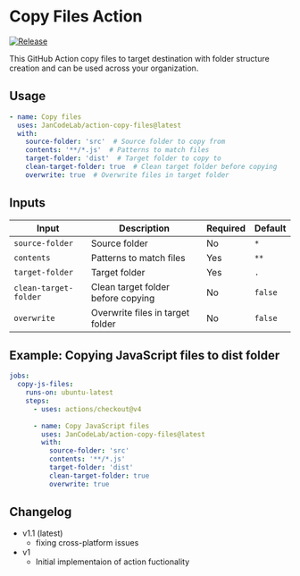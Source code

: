 # Copy Files Action
[![Release](https://github.com/JanCodeLab/action-copy-files/actions/workflows/release.yml/badge.svg)](https://github.com/JanCodeLab/action-copy-files/actions/workflows/release.yml)

This GitHub Action copy files to target destination with folder structure creation and can be used across your organization.

## Usage

```yaml
- name: Copy files
  uses: JanCodeLab/action-copy-files@latest
  with:
    source-folder: 'src'  # Source folder to copy from
    contents: '**/*.js'  # Patterns to match files
    target-folder: 'dist'  # Target folder to copy to
    clean-target-folder: true  # Clean target folder before copying
    overwrite: true  # Overwrite files in target folder
```

## Inputs

| Input | Description | Required | Default |
|-------|-------------|----------|---------|
| `source-folder` | Source folder | No | `*` |
| `contents` | Patterns to match files | Yes | `**` |
| `target-folder` | Target folder | Yes | `.` |
| `clean-target-folder` | Clean target folder before copying | No | `false` |
| `overwrite` | Overwrite files in target folder | No | `false` |

## Example: Copying JavaScript files to dist folder

```yaml
jobs:
  copy-js-files:
    runs-on: ubuntu-latest
    steps:
      - uses: actions/checkout@v4
      
      - name: Copy JavaScript files
        uses: JanCodeLab/action-copy-files@latest
        with:
          source-folder: 'src'
          contents: '**/*.js'
          target-folder: 'dist'
          clean-target-folder: true
          overwrite: true
```

## Changelog
- v1.1 (latest)
  - fixing cross-platform issues
- v1
  - Initial implementaion of action fuctionality